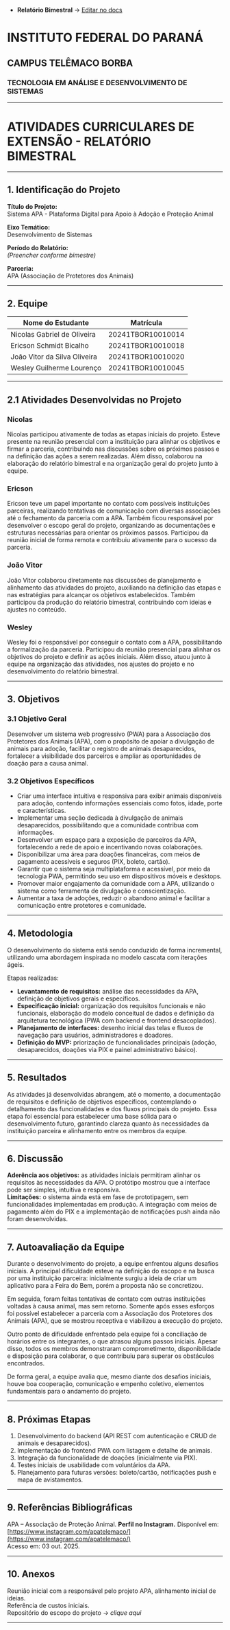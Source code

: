 - **Relatório Bimestral** → [Editar no docs](https://docs.google.com/document/d/1Ehm5pNtgfXpiBTTUv7WtIUJnsVgsmWhxlTFF8AnHJ9g/edit?tab=t.0)

# INSTITUTO FEDERAL DO PARANÁ  
## CAMPUS TELÊMACO BORBA  
### TECNOLOGIA EM ANÁLISE E DESENVOLVIMENTO DE SISTEMAS  

---

# ATIVIDADES CURRICULARES DE EXTENSÃO - RELATÓRIO BIMESTRAL

---

## 1. Identificação do Projeto

**Título do Projeto:**  
Sistema APA - Plataforma Digital para Apoio à Adoção e Proteção Animal  

**Eixo Temático:**  
Desenvolvimento de Sistemas  

**Período do Relatório:**  
*(Preencher conforme bimestre)*  

**Parceria:**  
APA (Associação de Protetores dos Animais)  

---

## 2. Equipe

| Nome do Estudante             | Matrícula          |
|-------------------------------|--------------------|
| Nicolas Gabriel de Oliveira   | 20241TBOR10010014  |
| Ericson Schmidt Bicalho       | 20241TBOR10010018  |
| João Vitor da Silva Oliveira  | 20241TBOR10010020  |
| Wesley Guilherme Lourenço     | 20241TBOR10010045  |

---

## 2.1 Atividades Desenvolvidas no Projeto

### **Nicolas**
Nicolas participou ativamente de todas as etapas iniciais do projeto. Esteve presente na reunião presencial com a instituição para alinhar os objetivos e firmar a parceria, contribuindo nas discussões sobre os próximos passos e na definição das ações a serem realizadas. Além disso, colaborou na elaboração do relatório bimestral e na organização geral do projeto junto à equipe.

### **Ericson**
Ericson teve um papel importante no contato com possíveis instituições parceiras, realizando tentativas de comunicação com diversas associações até o fechamento da parceria com a APA. Também ficou responsável por desenvolver o escopo geral do projeto, organizando as documentações e estruturas necessárias para orientar os próximos passos. Participou da reunião inicial de forma remota e contribuiu ativamente para o sucesso da parceria.

### **João Vitor**
João Vitor colaborou diretamente nas discussões de planejamento e alinhamento das atividades do projeto, auxiliando na definição das etapas e nas estratégias para alcançar os objetivos estabelecidos. Também participou da produção do relatório bimestral, contribuindo com ideias e ajustes no conteúdo.

### **Wesley**
Wesley foi o responsável por conseguir o contato com a APA, possibilitando a formalização da parceria. Participou da reunião presencial para alinhar os objetivos do projeto e definir as ações iniciais. Além disso, atuou junto à equipe na organização das atividades, nos ajustes do projeto e no desenvolvimento do relatório bimestral.

---

## 3. Objetivos

### 3.1 Objetivo Geral
Desenvolver um sistema web progressivo (PWA) para a Associação dos Protetores dos Animais (APA), com o propósito de apoiar a divulgação de animais para adoção, facilitar o registro de animais desaparecidos, fortalecer a visibilidade dos parceiros e ampliar as oportunidades de doação para a causa animal.

### 3.2 Objetivos Específicos
- Criar uma interface intuitiva e responsiva para exibir animais disponíveis para adoção, contendo informações essenciais como fotos, idade, porte e características.  
- Implementar uma seção dedicada à divulgação de animais desaparecidos, possibilitando que a comunidade contribua com informações.  
- Desenvolver um espaço para a exposição de parceiros da APA, fortalecendo a rede de apoio e incentivando novas colaborações.  
- Disponibilizar uma área para doações financeiras, com meios de pagamento acessíveis e seguros (PIX, boleto, cartão).  
- Garantir que o sistema seja multiplataforma e acessível, por meio da tecnologia PWA, permitindo seu uso em dispositivos móveis e desktops.  
- Promover maior engajamento da comunidade com a APA, utilizando o sistema como ferramenta de divulgação e conscientização.  
- Aumentar a taxa de adoções, reduzir o abandono animal e facilitar a comunicação entre protetores e comunidade.  

---

## 4. Metodologia
O desenvolvimento do sistema está sendo conduzido de forma incremental, utilizando uma abordagem inspirada no modelo cascata com iterações ágeis.  

Etapas realizadas:
- **Levantamento de requisitos:** análise das necessidades da APA, definição de objetivos gerais e específicos.  
- **Especificação inicial:** organização dos requisitos funcionais e não funcionais, elaboração do modelo conceitual de dados e definição da arquitetura tecnológica (PWA com backend e frontend desacoplados).  
- **Planejamento de interfaces:** desenho inicial das telas e fluxos de navegação para usuários, administradores e doadores.  
- **Definição do MVP:** priorização de funcionalidades principais (adoção, desaparecidos, doações via PIX e painel administrativo básico).  

---

## 5. Resultados
As atividades já desenvolvidas abrangem, até o momento, a documentação de requisitos e definição de objetivos específicos, contemplando o detalhamento das funcionalidades e dos fluxos principais do projeto. Essa etapa foi essencial para estabelecer uma base sólida para o desenvolvimento futuro, garantindo clareza quanto às necessidades da instituição parceira e alinhamento entre os membros da equipe.

---

## 6. Discussão
**Aderência aos objetivos:** as atividades iniciais permitiram alinhar os requisitos às necessidades da APA. O protótipo mostrou que a interface pode ser simples, intuitiva e responsiva.  
**Limitações:** o sistema ainda está em fase de prototipagem, sem funcionalidades implementadas em produção. A integração com meios de pagamento além do PIX e a implementação de notificações push ainda não foram desenvolvidas.

---

## 7. Autoavaliação da Equipe
Durante o desenvolvimento do projeto, a equipe enfrentou alguns desafios iniciais. A principal dificuldade esteve na definição do escopo e na busca por uma instituição parceira: inicialmente surgiu a ideia de criar um aplicativo para a Feira do Bem, porém a proposta não se concretizou.  

Em seguida, foram feitas tentativas de contato com outras instituições voltadas à causa animal, mas sem retorno. Somente após esses esforços foi possível estabelecer a parceria com a Associação dos Protetores dos Animais (APA), que se mostrou receptiva e viabilizou a execução do projeto.  

Outro ponto de dificuldade enfrentado pela equipe foi a conciliação de horários entre os integrantes, o que atrasou alguns passos iniciais. Apesar disso, todos os membros demonstraram comprometimento, disponibilidade e disposição para colaborar, o que contribuiu para superar os obstáculos encontrados.  

De forma geral, a equipe avalia que, mesmo diante dos desafios iniciais, houve boa cooperação, comunicação e empenho coletivo, elementos fundamentais para o andamento do projeto.

---

## 8. Próximas Etapas
1. Desenvolvimento do backend (API REST com autenticação e CRUD de animais e desaparecidos).  
2. Implementação do frontend PWA com listagem e detalhe de animais.  
3. Integração da funcionalidade de doações (inicialmente via PIX).  
4. Testes iniciais de usabilidade com voluntários da APA.  
5. Planejamento para futuras versões: boleto/cartão, notificações push e mapa de avistamentos.

---

## 9. Referências Bibliográficas
APA – Associação de Proteção Animal. **Perfil no Instagram.** Disponível em: [https://www.instagram.com/apatelemaco/](https://www.instagram.com/apatelemaco/)  
Acesso em: 03 out. 2025.  

---

## 10. Anexos
Reunião inicial com a responsável pelo projeto APA, alinhamento inicial de ideias.  
Referência de custos iniciais.  
Repositório do escopo do projeto → *clique aqui*  

---


